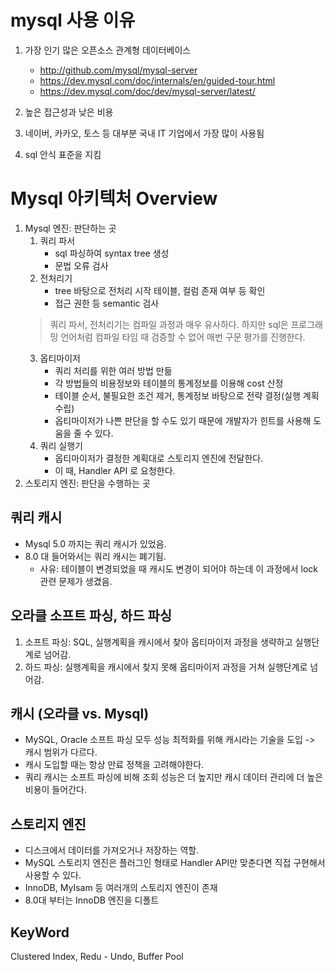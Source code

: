 # mysql 사용 이유
1. 가장 인기 많은 오픈소스 관계형 데이터베이스
    - http://github.com/mysql/mysql-server
    - https://dev.mysql.com/doc/internals/en/guided-tour.html
    - https://dev.mysql.com/doc/dev/mysql-server/latest/

2. 높은 접근성과 낮은 비용
3. 네이버, 카카오, 토스 등 대부분 국내 IT 기업에서 가장 많이 사용됨
4. sql 안식 표준을 지킴

# Mysql 아키텍처 Overview
1. Mysql 엔진: 판단하는 곳
    1. 쿼리 파서
        - sql 파싱하여 syntax tree 생성
        - 문법 오류 검사
    2. 전처리기
        - tree 바탕으로 전처리 시작
        테이블, 컬럼 존재 여부 등 확인
        - 접근 권한 등 semantic 검사 
    > 쿼리 파서, 전처리기는 컴파일 과정과 매우 유사하다. 하지만 sql은 프로그래밍 언어처럼 컴파일 타임 때 검증할 수 없어 매번 구문 평가를 진행한다.
    3. 옵티마이저
        - 쿼리 처리를 위한 여러 방법 만듦
        - 각 방법들의 비용정보와 테이블의 통계정보를 이용해 cost 산정
        - 테이블 순서, 불필요한 조건 제거, 통계정보 바탕으로 전략 결정(실행 계획 수립)
        - 옵티마이저가 나쁜 판단을 할 수도 있기 때문에 개발자가 힌트를 사용해 도움을 줄 수 있다.
    4. 쿼리 실행기
        - 옵티마이저가 결정한 계획대로 스토리지 엔진에 전달한다.
        - 이 때, Handler API 로 요청한다.
2. 스토리지 엔진: 판단을 수행하는 곳

## 쿼리 캐시
- Mysql 5.0 까지는 쿼리 캐시가 있었음.
- 8.0 대 들어와서는 쿼리 캐시는 폐기됨. 
    - 사유: 테이블이 변경되었을 때 캐시도 변경이 되어야 하는데 이 과정에서 lock 관련 문제가 생겼음. 

## 오라클 소프트 파싱, 하드 파싱
1. 소프트 파싱: SQL, 실행계획을 캐시에서 찾아 옵티마이저 과정을 생략하고 실행단계로 넘어감.
2. 하드 파싱: 실행계획을 캐시에서 찾지 못해 옵티마이저 과정을 거쳐 실행단계로 넘어감.

## 캐시 (오라클 vs. Mysql)
- MySQL, Oracle 소프트 파싱 모두 성능 최적화를 위해 캐시라는 기술을 도입 -> 캐시 범위가 다르다.
- 캐시 도입할 때는 항상 만료 정책을 고려해야한다.
- 쿼리 캐시는 소프트 파싱에 비해 조회 성능은 더 높지만 캐시 데이터 관리에 더 높은 비용이 들어간다.

## 스토리지 엔진
- 디스크에서 데이터를 가져오거나 저장하는 역할.
- MySQL 스토리지 엔진은 플러그인 형태로 Handler API만 맞춘다면 직접 구현해서 사용할 수 있다.
- InnoDB, MyIsam 등 여러개의 스토리지 엔진이 존재
- 8.0대 부터는 InnoDB 엔진을 디폴트

## KeyWord
Clustered Index, Redu - Undo, Buffer Pool
